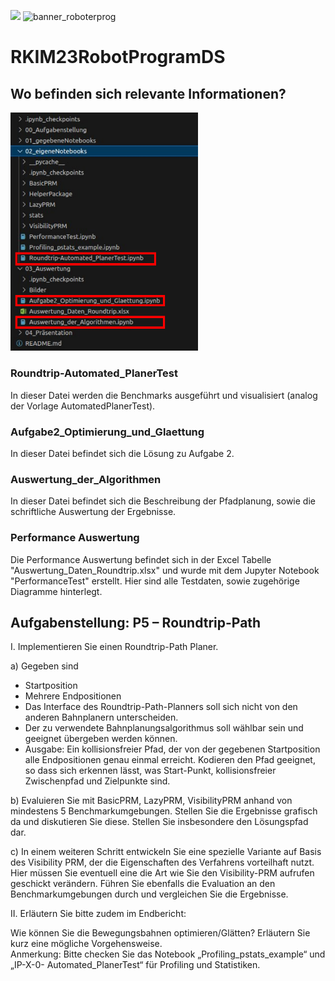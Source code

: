 ![](banner_roboterprog.png)
![banner_roboterprog](https://github.com/maudetroll/RKIM23RobotProgramDS/assets/55143852/bd8dc7ed-b810-44b9-9a9e-70b859f56560)

# RKIM23RobotProgramDS #
## Wo befinden sich relevante Informationen?

<img src="./03_Auswertung/Bilder/ProjektDateistruktur.png" alt="Projekt DateiStruktur" width="300"/>

### Roundtrip-Automated_PlanerTest
In dieser Datei werden die Benchmarks ausgeführt und visualisiert (analog der Vorlage AutomatedPlanerTest).

### Aufgabe2_Optimierung_und_Glaettung
In dieser Datei befindet sich die Lösung zu Aufgabe 2.

### Auswertung_der_Algorithmen
In dieser Datei befindet sich die Beschreibung der Pfadplanung, sowie die schriftliche Auswertung der Ergebnisse.

### Performance Auswertung

Die Performance Auswertung befindet sich in der Excel Tabelle "Auswertung_Daten_Roundtrip.xlsx" und wurde mit dem Jupyter Notebook "PerformanceTest" erstellt. Hier sind alle Testdaten, sowie zugehörige Diagramme hinterlegt. 

## Aufgabenstellung: P5 – Roundtrip-Path ##

I. Implementieren Sie einen Roundtrip-Path Planer.

a) Gegeben sind <br>
* Startposition <br>
* Mehrere Endpositionen <br>
* Das Interface des Roundtrip-Path-Planners soll sich nicht von den anderen
Bahnplanern unterscheiden. <br>
* Der zu verwendete Bahnplanungsalgorithmus soll wählbar sein und
geeignet übergeben werden können. <br>
* Ausgabe: Ein kollisionsfreier Pfad, der von der gegebenen Startposition alle
Endpositionen genau einmal erreicht. Kodieren den Pfad geeignet, so dass
sich erkennen lässt, was Start-Punkt, kollisionsfreier Zwischenpfad und
Zielpunkte sind. <br>

b) Evaluieren Sie mit BasicPRM, LazyPRM, VisibilityPRM anhand von mindestens 5
Benchmarkumgebungen. Stellen Sie die Ergebnisse grafisch da und diskutieren Sie
diese. Stellen Sie insbesondere den Lösungspfad dar.

c) In einem weiteren Schritt entwickeln Sie eine spezielle Variante auf Basis des
Visibility PRM, der die Eigenschaften des Verfahrens vorteilhaft nutzt. Hier müssen
Sie eventuell eine die Art wie Sie den Visibility-PRM aufrufen geschickt verändern.
Führen Sie ebenfalls die Evaluation an den Benchmarkumgebungen durch und
vergleichen Sie die Ergebnisse.

II. Erläutern Sie bitte zudem im Endbericht:

Wie können Sie die Bewegungsbahnen optimieren/Glätten? Erläutern Sie kurz eine
mögliche Vorgehensweise.
<br>
Anmerkung: Bitte checken Sie das Notebook „Profiling_pstats_example“ und „IP-X-0-
Automated_PlanerTest“ für Profiling und Statistiken.
